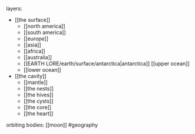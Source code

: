 layers:
- [[the surface]]
	- [[north america]]
	- [[south america]]
	- [[europe]]
	- [[asia]]
	- [[africa]]
	- [[australia]]
	- [[EARTH LORE/earth/surface/antarctica|antarctica]]
	  [[upper ocean]]
	- [[lower ocean]]
- [[the cavity]]
	- [[mantle]]
	- [[the nests]]
	- [[the hives]]
	- [[the cysts]]
	- [[the core]]
	- [[the heart]]

orbiting bodies: [[moon]]
#geography
